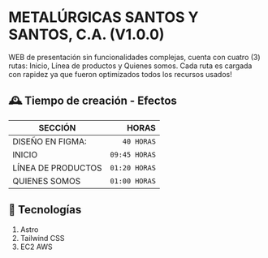 # METALÚRGICAS SANTOS Y SANTOS, C.A. (V1.0.0)
WEB de presentación sin funcionalidades complejas, cuenta con cuatro (3) rutas: Inicio, Línea de productos y Quienes somos. Cada ruta es cargada con rapidez ya que fueron optimizados todos los recursos usados!

## 🕰️ Tiempo de creación - Efectos
SECCIÓN    | HORAS      | 
---------- | ---------: |
DISEÑO EN FIGMA: | `40 HORAS` |
INICIO | `09:45 HORAS` |
LÍNEA DE PRODUCTOS  | `01:20 HORAS`  |
QUIENES SOMOS   | `01:00 HORAS`   |

## 🔨 Tecnologías

1. Astro
2. Tailwind CSS
3. EC2 AWS
